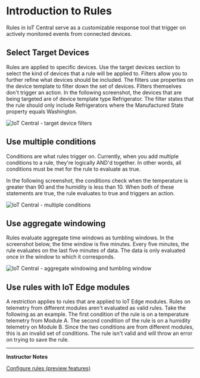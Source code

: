 # Introduction to Rules

Rules in IoT Central serve as a customizable response tool that trigger on actively monitored events from connected devices.

## Select Target Devices

Rules are applied to specific devices. Use the target devices section to select the kind of devices that a rule will be applied to. Filters allow you to further refine what devices should be included. The filters use properties on the device template to filter down the set of devices. Filters themselves don't trigger an action. In the following screenshot, the devices that are being targeted are of device template type Refrigerator. The filter states that the rule should only include Refrigerators where the Manufactured State property equals Washington.

![IoT Central - target device filters](../../Linked_Image_Files/M11_L03-IoTCentral-Rules-target-device-filters.png)

## Use multiple conditions

Conditions are what rules trigger on. Currently, when you add multiple conditions to a rule, they're logically AND'd together. In other words, all conditions must be met for the rule to evaluate as true.

In the following screenshot, the conditions check when the temperature is greater than 90 and the humidity is less than 10. When both of these statements are true, the rule evaluates to true and triggers an action.

![IoT Central - multiple conditions](../../Linked_Image_Files/M11_L03-IoTCentral-Rules-conditions.png)

## Use aggregate windowing

Rules evaluate aggregate time windows as tumbling windows. In the screenshot below, the time window is five minutes. Every five minutes, the rule evaluates on the last five minutes of data. The data is only evaluated once in the window to which it corresponds.

![IoT Central - aggregate windowing and tumbling window](../../Linked_Image_Files/M11_L03-IoTCentral-Rules-aggregate-windowing-tumbling-window.png)

## Use rules with IoT Edge modules

A restriction applies to rules that are applied to IoT Edge modules. Rules on telemetry from different modules aren't evaluated as valid rules. Take the following as an example. The first condition of the rule is on a temperature telemetry from Module A. The second condition of the rule is on a humidity telemetry on Module B. Since the two conditions are from different modules, this is an invalid set of conditions. The rule isn't valid and will throw an error on trying to save the rule.

---

**Instructor Notes**

[Configure rules (preview features)](https://docs.microsoft.com/en-us/azure/iot-central/preview/howto-configure-rules)
